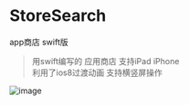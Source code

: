 # StoreSearch
app商店  swift版
> 用swift编写的 应用商店  支持iPad iPhone  
 利用了ios8过渡动画   支持横竖屏操作


![image](https://github.com/aiqiuqiu/StoreSearch/blob/master/demo.gif)
